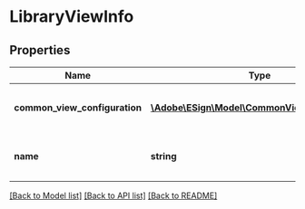 # LibraryViewInfo

## Properties
Name | Type | Description | Notes
------------ | ------------- | ------------- | -------------
**common_view_configuration** | [**\Adobe\ESign\\Model\CommonViewConfiguration**](CommonViewConfiguration.md) | Common view configuration for all the available views | [optional] 
**name** | **string** | Name of the requested libraryDocument view | [optional] 

[[Back to Model list]](../README.md#documentation-for-models) [[Back to API list]](../README.md#documentation-for-api-endpoints) [[Back to README]](../README.md)


